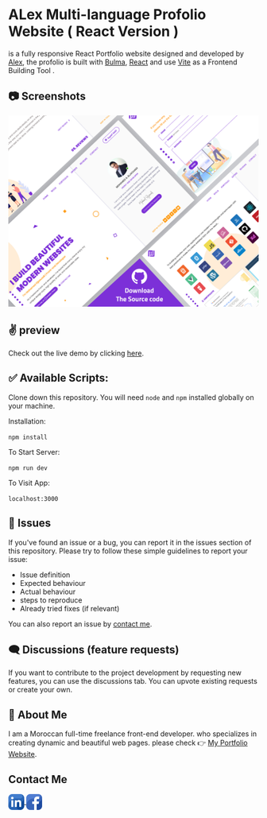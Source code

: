 <!-- @format -->

# ALex Multi-language Profolio Website ( React Version )

is a fully responsive React Portfolio website designed and developed by [Alex](https://eljaouadi.online), the profolio is built with [Bulma](https://bulma.io), [React](https://reactjs.org) and use [Vite](https://vitejs.dev/) as a Frontend Building Tool .

## 📷 Screenshots

![Screenshot](https://raw.githubusercontent.com/Jaouadi7/eljaouadi-portfolio/ad20a8fe6024f723ee6dd7ad4f8fb3e22aa57ca1/offer.jpg)

## ✌️ preview

Check out the live demo by clicking [here](https://eljaouadi.online).

## ✅ Available Scripts:

Clone down this repository. You will need `node` and `npm` installed globally on your machine.

Installation:

`npm install`

To Start Server:

`npm run dev`

To Visit App:

`localhost:3000`

## 🍔 Issues

If you've found an issue or a bug, you can report it in the issues section of this repository. Please try to follow these simple guidelines to report your issue:

- Issue definition
- Expected behaviour
- Actual behaviour
- steps to reproduce
- Already tried fixes (if relevant)

You can also report an issue by [contact me](maryinkself@gmail.com).

## 🗨️ Discussions (feature requests)

If you want to contribute to the project development by requesting new features, you can use the discussions tab. You can upvote existing requests or create your own.

## 🚀 About Me

I am a Moroccan full-time freelance front-end developer. who specializes in creating dynamic and beautiful web pages. please check 👉 [My Portfolio Website](https://eljaouadi.online).

## Contact Me

<a href = 'https://www.linkedin.com/in/eljaouadi'>
  <img width = '32px' align= 'center' src="https://github.com/Jaouadi7/Jaouadi7/blob/main/linkedin.png"/>
</a> 
<a href = 'https://web.facebook.com/Eljaouadi7/'>
  <img width = '32px' align= 'center' src="https://github.com/Jaouadi7/Jaouadi7/blob/main/facebook%20(1).png"/>
</a>

